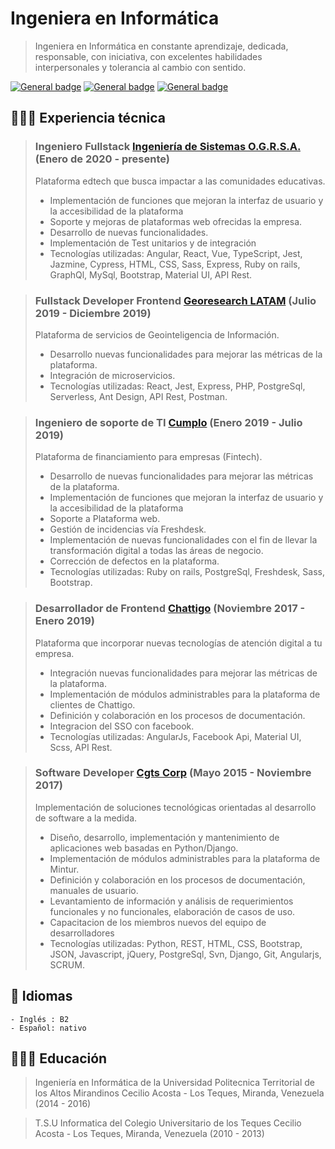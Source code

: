 # Ingeniera en Informática
> Ingeniera en Informática en constante aprendizaje, dedicada, responsable, con iniciativa, con excelentes habilidades interpersonales y tolerancia al cambio con sentido.

 [![General badge](https://img.shields.io/badge/Gmail-D14836?style=for-the-badge&logo=gmail&logoColor=white)](mailto:leiladip33@gmail.com)
 [![General badge](https://img.shields.io/badge/LinkedIn-0077B5?style=for-the-badge&logo=linkedin&logoColor=white)](https://www.linkedin.com/in/leila-deyanira-inagas/)
 [![General badge](https://img.shields.io/badge/GitHub-100000?style=for-the-badge&logo=github&logoColor=white)](https://github.com/linagas)



## 👩🏼‍💻 Experiencia técnica

> ###  **Ingeniero Fullstack** [Ingeniería de Sistemas O.G.R.S.A.](https://www.linkedin.com/company/open-green-road/mycompany/) (Enero de 2020 - presente)
> Plataforma edtech que busca impactar a las comunidades educativas.
> - Implementación de funciones que mejoran la interfaz de usuario y la accesibilidad de la plataforma
> - Soporte y mejoras de plataformas web ofrecidas la empresa.
> - Desarrollo de nuevas funcionalidades.
> - Implementación de Test unitarios y de integración
> - Tecnologías utilizadas: Angular, React, Vue, TypeScript, Jest, Jazmine, Cypress, HTML, CSS, Sass, Express, Ruby on rails, GraphQl, MySql, Bootstrap, Material UI, API Rest.


> ### **Fullstack Developer Frontend** [Georesearch LATAM](https://www.linkedin.com/company/georesearchlatam/) (Julio 2019 - Diciembre 2019)
> Plataforma de servicios de Geointeligencia de Información.
> - Desarrollo nuevas funcionalidades para mejorar las métricas de la plataforma.
> - Integración de microservicios.
> - Tecnologías utilizadas: React, Jest, Express, PHP, PostgreSql, Serverless, Ant Design, API Rest, Postman.


> ### **Ingeniero de soporte de TI** [Cumplo](https://www.linkedin.com/company/cumplo/) (Enero 2019 - Julio 2019)
> Plataforma de financiamiento para empresas (Fintech).
> - Desarrollo de nuevas funcionalidades para mejorar las métricas de la plataforma.
> - Implementación de funciones que mejoran la interfaz de usuario y la accesibilidad de la plataforma
> - Soporte a Plataforma web.
> - Gestión de incidencias vía Freshdesk.
> - Implementación de nuevas funcionalidades con el fin de llevar la transformación digital a todas las áreas de negocio.
> - Corrección de defectos en la plataforma.
> - Tecnologías utilizadas: Ruby on rails, PostgreSql, Freshdesk, Sass, Bootstrap.


> ### **Desarrollador de Frontend** [Chattigo](https://www.linkedin.com/company/chattigo_principal/) (Noviembre 2017 - Enero 2019)
> Plataforma que incorporar nuevas tecnologías de atención digital a tu empresa.
> - Integración nuevas funcionalidades para mejorar las métricas de la plataforma.
> - Implementación de módulos administrables para la plataforma de clientes de Chattigo.
> - Definición y colaboración en los procesos de documentación.
> - Integracion del SSO con facebook.
> - Tecnologías utilizadas: AngularJs, Facebook Api, Material UI, Scss, API Rest.


> ### **Software Developer** [Cgts Corp](https://www.linkedin.com/company/cgts-corp/) (Mayo 2015 - Noviembre 2017)
> Implementación de soluciones tecnológicas orientadas al desarrollo de software a la medida.
> - Diseño, desarrollo, implementación y mantenimiento de aplicaciones web basadas en Python/Django.
> - Implementación de módulos administrables para la plataforma de Mintur.
> - Definición y colaboración en los procesos de documentación, manuales de usuario.
> - Levantamiento de información y análisis de requerimientos funcionales y no funcionales, elaboración de casos de uso.
> - Capacitacion de los miembros nuevos del equipo de desarrolladores
> - Tecnologías utilizadas: Python, REST, HTML, CSS, Bootstrap, JSON, Javascript, jQuery, PostgreSql, Svn, Django, Git, Angularjs, SCRUM.

## 💬 Idiomas
    - Inglés : B2
    - Español: nativo

## 👩🏼‍🎓 Educación

> Ingeniería en Informática de la Universidad Politecnica Territorial de los Altos Mirandinos Cecilio Acosta - Los Teques, Miranda, Venezuela (2014 - 2016)

> T.S.U Informatica del Colegio Universitario de los Teques Cecilio Acosta - Los Teques, Miranda, Venezuela (2010 - 2013)


